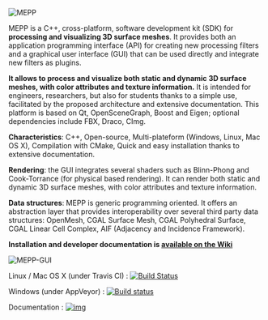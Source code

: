 ![MEPP](https://perso.liris.cnrs.fr/guillaume.lavoue/teaser.jpg)

MEPP is a C++, cross-platform, software development
kit (SDK) for **processing and visualizing 3D surface
meshes**. It provides both an application programming
interface (API) for creating new processing filters and a
graphical user interface (GUI) that can be used directly
and integrate new filters as plugins.

**It allows to process and visualize both static and
dynamic 3D surface meshes, with color attributes and
texture information.**
It is intended for engineers, researchers, but also for
students thanks to a simple use, facilitated by the
proposed architecture and extensive documentation.
This platform is based on Qt, OpenSceneGraph, Boost
and Eigen; optional dependencies include FBX, Draco,
CImg.

**Characteristics**:
C++, Open-source, Multi-plateform (Windows, Linux,
Mac OS X), Compilation with CMake, Quick and easy installation thanks to
extensive documentation.

**Rendering**: the GUI integrates several shaders such as Blinn-Phong and Cook-Torrance (for
physical based rendering). It can render both static and dynamic 3D
surface meshes, with color attributes and
texture information.

**Data structures**: MEPP is generic programming oriented. It offers
an abstraction layer that provides interoperability over several third party data structures: OpenMesh, CGAL Surface Mesh, CGAL Polyhedral Surface, CGAL Linear Cell Complex, AIF (Adjacency and Incidence Framework).


**Installation and developer documentation is [available on the Wiki](https://github.com/MEPP-team/MEPP2/wiki)**


![MEPP-GUI](https://projet.liris.cnrs.fr/mepp/images/mepp2/MEPP2-GUI.PNG)


Linux / Mac OS X (under Travis CI) : [![Build Status](https://travis-ci.org/MEPP-team/MEPP2.svg?branch=master)](https://travis-ci.org/MEPP-team/MEPP2)

Windows (under AppVeyor) : [![Build status](https://ci.appveyor.com/api/projects/status/wrlfantide2fwcpj/branch/master?svg=true)](https://ci.appveyor.com/project/MEPPteam/mepp2)

Documentation : [![img](https://img.shields.io/badge/Documentation-nightly-brightgreen.svg)](http://liris.cnrs.fr/mepp/doc/nightly/)
